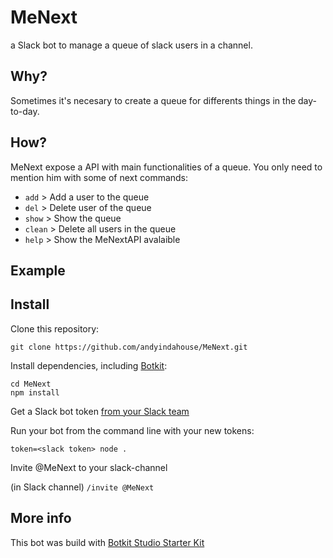 # MeNext

a Slack bot to manage a queue of slack users in a channel.

## Why?

Sometimes it's necesary to create a queue for differents things in the day-to-day.

## How?

MeNext expose a API with main functionalities of a queue. You only need to mention him with some of next commands:

* `add`   >   Add a user to the queue
* `del`   >   Delete user of the queue
* `show`  >   Show the queue 
* `clean` >   Delete all users in the queue 
* `help`  >   Show the MeNextAPI avalaible 

## Example



## Install

Clone this repository:

`git clone https://github.com/andyindahouse/MeNext.git`

Install dependencies, including [Botkit](https://github.com/howdyai/botkit):

```
cd MeNext
npm install
```

Get a Slack bot token [from your Slack team](https://my.slack.com/apps/new/A0F7YS25R-bots)

Run your bot from the command line with your new tokens:

`token=<slack token> node .`

Invite @MeNext to your slack-channel 

(in Slack channel) `/invite @MeNext`

## More info

This bot was build with [Botkit Studio Starter Kit](https://github.com/howdyai/botkit-studio-starter) 


